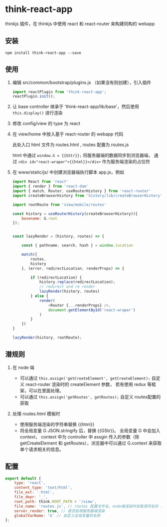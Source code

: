 # think-react-app

thinkjs 插件，在 thinkjs 中使用 react 和 react-router 来构建同构的 webapp

## 安装

`npm install think-react-app --save`

## 使用

1. 编辑 src/common/bootstrap/plugins.js （如果没有则创建），引入插件

	```javascript
	import reactPlugin from 'think-react-app';
	reactPlugin.init();
	```

2. 让 base controller 继承于 'think-react-app/lib/base'，然后使用 `this.display()` 进行渲染

3. 修改 config/view 的 type 为 react

4. 在 view/home 中放入基于 react-router 的 webapp 代码

	此处入口 html 文件为 routes.html , routes 配置为 routes.js

	html 中通过 `window.G = {{GStr}};` 将服务器端的数据同步到浏览器端，
	通过 `<div id="react-wraper">{{html}}</div>` 作为服务端渲染的占位符

5. 在 www/static/js/ 中创建浏览器端执行脚本 app.js，例如

	```javascript
	import React from 'react'
	import { render } from 'react-dom'
	import { match, Router, useRouterHistory } from 'react-router'
	import createBrowserHistory from 'history/lib/createBrowserHistory'

	import rootRoute from 'view/mobile/routes'

	const history = useRouterHistory(createBrowserHistory)({
		basename: G.root
	});


	const lazyRender = (history, routes) => {

		const { pathname, search, hash } = window.location

		match({
			routes,
			history
		}, (error, redirectLocation, renderProps) => {

			if (redirectLocation) {
				history.replace(redirectLocation);
				// redirect and re render
				lazyRender(history, routes)
			} else {
				render(
					<Router {...renderProps} />,
					document.getElementById('react-wraper')
				)
			}
		})
	}

	lazyRender(history, rootRoute);

	```


## 潜规则

1. 在 node 端

	- 可以通过 `this.assign('getCreateElement', getCreateElement);` 自定义 react-router 渲染时的 createElement 参数，
	若有使用 redux 等框架，可以在里面处理。
	- 可以通过 `this.assign('getRoutes', getRoutes);` 自定义 routes配置的获取

2. 处理 routes.html 模板时

	- 使用服务端渲染的字符串替换 {{html}}
	- 将全局变量 G JSON.stringify 后，替换 {{GStr}}。
	全局变量 G 中会加入 context， context 中为 controller 中 assgin 传入的参数（除 getCreateElement 和 getRoutes），浏览器中可以通过 G.context 来获取单个请求相关的信息。

## 配置

```javascript
export default {
	type: 'react',
	content_type: 'text/html',
	file_ext: '.html',
	file_depr: '_',
	root_path: think.ROOT_PATH + '/view',
	file_name: 'routes.js', // routes 配置文件名，node端渲染时会取其同名的 .html 文件进行渲染
	server_render: true, // 是否启用服务器端渲染
	globalVarName: 'G' // 自定义全局变量的名称
};
```
